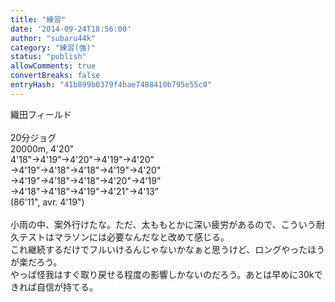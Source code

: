 ```yaml
---
title: "練習"
date: '2014-09-24T18:56:00'
author: "subaru44k"
category: "練習(強)"
status: "publish"
allowComments: true
convertBreaks: false
entryHash: "41b899b0379f4bae7488410b795e55c0"
---
```

織田フィールド<br>
<br>
20分ジョグ<br>
20000m, 4'20"<br>
4'18"→4'19"→4'20"→4'19"→4'20"<br>
→4'19"→4'18"→4'18"→4'19"→4'20"<br>
→4'19"→4'18"→4'18"→4'20"→4'19"<br>
→4'18"→4'18"→4'19"→4'21"→4'13"<br>
(86'11", avr. 4'19")<br>
<br>
小雨の中、案外行けたな。ただ、太ももとかに深い疲労があるので、こういう耐久テストはマラソンには必要なんだなと改めて感じる。<br>
これ継続するだけでフルいけるんじゃないかなぁと思うけど、ロングやったほうが楽だろう。<br>
やっぱ怪我はすぐ取り戻せる程度の影響しかないのだろう。あとは早めに30kできれば自信が持てる。
